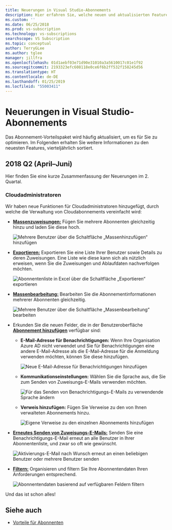 ```yaml
---
title: Neuerungen in Visual Studio-Abonnements
description: Hier erfahren Sie, welche neuen und aktualisierten Features Sie für die Verwaltung von Visual Studio-Abonnements verwenden können.
ms.custom: ''
ms.date: 06/25/2018
ms.prod: vs-subscription
ms.technology: vs-subscriptions
searchscope: VS Subscription
ms.topic: conceptual
author: TerryGLee
ms.author: tglee
manager: jillfra
ms.openlocfilehash: 01d1aebf03e71d90e31010a3a5610017c01e1f92
ms.sourcegitcommit: 2193323efc608118e0ce6f6b2ff532f158245d56
ms.translationtype: HT
ms.contentlocale: de-DE
ms.lasthandoff: 01/25/2019
ms.locfileid: "55003411"
---
```

# <a name="what39s-new-in-visual-studio-subscriptions"></a>Neuerungen in Visual Studio-Abonnements

Das Abonnement-Vorteilspaket wird häufig aktualisiert, um es für Sie zu optimieren. Im Folgenden erhalten Sie weitere Informationen zu den neuesten Features, vierteljährlich sortiert.

## <a name="2018-q2-april-june"></a>2018 Q2 (April–Juni)

Hier finden Sie eine kurze Zusammenfassung der Neuerungen im 2. Quartal.

### <a name="cloud-administrators"></a>Cloudadministratoren

Wir haben neue Funktionen für Cloudadministratoren hinzugefügt, durch welche die Verwaltung von Cloudabonnements vereinfacht wird:

* [**Massenzuweisungen:**](/visualstudio/subscriptions/assign-license#bulk-assignments) Fügen Sie mehrere Abonnenten gleichzeitig hinzu und laden Sie diese hoch.

  ![Mehrere Benutzer über die Schaltfläche „Massenhinzufügen“ hinzufügen](media/bulk-add-multiple-subscribers.png)

* [**Exportieren:**](/visualstudio/subscriptions/exporting-subscriptions) Exportieren Sie eine Liste Ihrer Benutzer sowie Details zu deren Zuweisungen. Eine Liste wie diese kann sich als nützlich erweisen, wenn Sie die Zuweisungen und Ablaufdaten nachverfolgen möchten.

   ![Abonnentenliste in Excel über die Schaltfläche „Exportieren“ exportieren](media/export-subscriber-list-to-csv.png)


* [**Massenbearbeitung:**](/visualstudio/subscriptions/edit-license#editing-multiple-subscribers-by-using-bulk-edit) Bearbeiten Sie die Abonnementinformationen mehrerer Abonnenten gleichzeitig.

  ![Mehrere Benutzer über die Schaltfläche „Massenbearbeitung“ bearbeiten](media/bulk-edit-multiple-subscribers.png)

* Erkunden Sie die neuen Felder, die in der Benutzeroberfläche [**Abonnement hinzufügen**](assign-license.md) verfügbar sind:

  * **E-Mail-Adresse für Benachrichtigungen:** Wenn Ihre Organisation Azure AD nicht verwendet und Sie für Benachrichtigungen eine andere E-Mail-Adresse als die E-Mail-Adresse für die Anmeldung verwenden möchten, können Sie diese hinzufügen.

    ![Neue E-Mail-Adresse für Benachrichtigungen hinzufügen](media/add-new-subscriber-notification-email.png)

  * **Kommunikationseinstellungen:** Wählen Sie die Sprache aus, die Sie zum Senden von Zuweisungs-E-Mails verwenden möchten.

    ![Für das Senden von Benachrichtigungs-E-Mails zu verwendende Sprache ändern](media/change-subscriber-communication-preference.png)

  * **Verweis hinzufügen:** Fügen Sie Verweise zu den von Ihnen verwalteten Abonnements hinzu.

    ![Eigene Verweise zu den einzelnen Abonnements hinzufügen](media/add-subscriber-reference-notes.png)

* [**Erneutes Senden von Zuweisungs-E-Mails:**](resend-assignment-email.md) Senden Sie eine Benachrichtigungs-E-Mail erneut an alle Benutzer in Ihrer Abonnentenliste, und zwar so oft wie gewünscht.

  ![Aktivierungs-E-Mail nach Wunsch erneut an einen beliebigen Benutzer oder mehrere Benutzer senden](media/resend-subscriber-activation-emails.png)

* [**Filtern:**](search-license.md) Organisieren und filtern Sie Ihre Abonnentendaten Ihren Anforderungen entsprechend.

  ![Abonnentendaten basierend auf verfügbaren Feldern filtern](media/filter-subscriber-data.png)

Und das ist schon alles!

## <a name="see-also"></a>Siehe auch

* [Vorteile für Abonnenten](subscriber-benefits.md)
